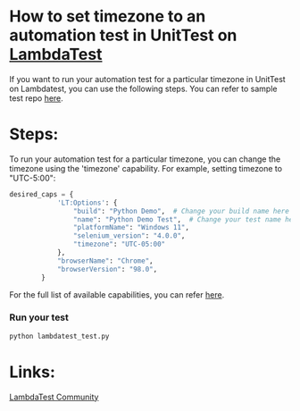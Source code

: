 # How to set timezone to an automation test in UnitTest on [LambdaTest](https://www.lambdatest.com/?utm_source=github&utm_medium=repo&utm_campaign=UnitTest-timezone)

If you want to run your automation test for a particular timezone in UnitTest on Lambdatest, you can use the following steps. You can refer to sample test repo [here](https://github.com/LambdaTest/Python-UnitTest-Selenium).

# Steps:

To run your automation test for a particular timezone, you can change the timezone using the 'timezone' capability. For example, setting timezone to "UTC-5:00":


```python
desired_caps = {
            'LT:Options': {
                "build": "Python Demo",  # Change your build name here
                "name": "Python Demo Test",  # Change your test name here
                "platformName": "Windows 11",
                "selenium_version": "4.0.0",
                "timezone": "UTC-05:00"
            },
            "browserName": "Chrome",
            "browserVersion": "98.0",
        }

```

For the full list of available capabilities, you can refer [here](https://www.lambdatest.com/support/docs/selenium-automation-capabilities/).

### Run your test

```bash
python lambdatest_test.py
```

# Links:

[LambdaTest Community](http://community.lambdatest.com/)

